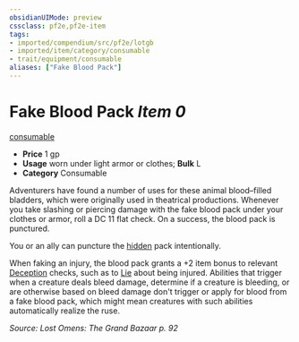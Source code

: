 ```yaml
---
obsidianUIMode: preview
cssclass: pf2e,pf2e-item
tags:
- imported/compendium/src/pf2e/lotgb
- imported/item/category/consumable
- trait/equipment/consumable
aliases: ["Fake Blood Pack"]
---
```

# Fake Blood Pack *Item 0*  
[consumable](consumable.md)  

- **Price** 1 gp
- **Usage** worn under light armor or clothes; **Bulk** L
- **Category** Consumable

Adventurers have found a number of uses for these animal blood–filled bladders, which were originally used in theatrical productions. Whenever you take slashing or piercing damage with the fake blood pack under your clothes or armor, roll a DC 11 flat check. On a success, the blood pack is punctured.

You or an ally can puncture the [hidden](conditions.md#Hidden) pack intentionally.

When faking an injury, the blood pack grants a +2 item bonus to relevant [Deception](../../skills.md#Deception) checks, such as to [Lie](lie.md) about being injured. Abilities that trigger when a creature deals bleed damage, determine if a creature is bleeding, or are otherwise based on bleed damage don't trigger or apply for blood from a fake blood pack, which might mean creatures with such abilities automatically realize the ruse.

*Source: Lost Omens: The Grand Bazaar p. 92*